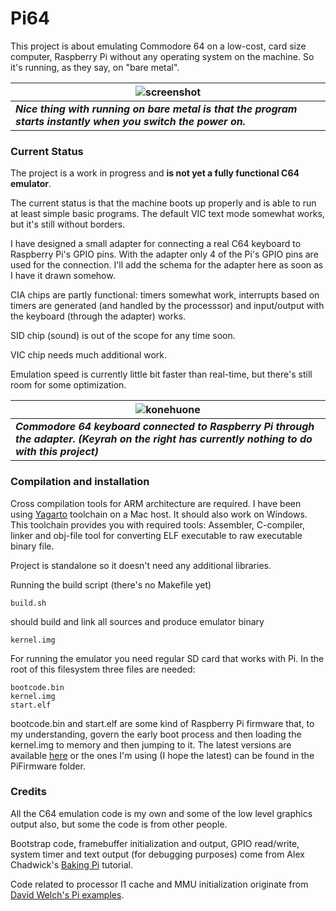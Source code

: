 Pi64
====

This project is about emulating Commodore 64 on a low-cost, card size computer, Raspberry Pi without any operating system on the machine. So it's running, as they say, on "bare metal".

![screenshot](https://raw.github.com/sampopeltonen/pi64/master/ScreenShot.png)|
-------|
___Nice thing with running on bare metal is that the program starts instantly when you switch the power on.___|

### Current Status

The project is a work in progress and **is not yet a fully functional C64 emulator**.

The current status is that the machine boots up properly and is able to run at least simple basic programs. The default VIC text mode somewhat works, but it's still without borders.

I have designed a small adapter for connecting a real C64 keyboard to Raspberry Pi's GPIO pins. With the adapter only 4 of the Pi's GPIO pins are used for the connection. I'll add the schema for the adapter here as soon as I have it drawn somehow.

CIA chips are partly functional: timers somewhat work, interrupts based on timers are generated (and handled by the processsor) and input/output with the keyboard (through the adapter) works.

SID chip (sound) is out of the scope for any time soon.

VIC chip needs much additional work.

Emulation speed is currently little bit faster than real-time, but there's still room for some optimization.

![konehuone](https://raw.github.com/sampopeltonen/pi64/master/docs/konehuone.png) |
----|
___Commodore 64 keyboard connected to Raspberry Pi through the adapter. (Keyrah on the right has currently nothing to do with this project)___ |


### Compilation and installation

Cross compilation tools for ARM architecture are required. I have been using [Yagarto](http://sourceforge.net/projects/yagarto/) toolchain on a Mac host. It should also work on Windows. This toolchain provides you with required tools: Assembler, C-compiler, linker and obj-file tool for converting ELF executable to raw executable binary file.

Project is standalone so it doesn't need any additional libraries.

Running the build script (there's no Makefile yet)
	
	build.sh
	
should build and link all sources and produce emulator binary

	kernel.img
	
For running the emulator you need regular SD card that works with Pi. In the root of this filesystem three files are needed:

	bootcode.bin
	kernel.img
	start.elf
	
bootcode.bin and start.elf are some kind of Raspberry Pi firmware that, to my understanding, govern the early boot process and then loading the kernel.img to memory and then jumping to it. The latest versions are available [here](https://github.com/raspberrypi/firmware/tree/master/boot) or the ones I'm using (I hope the latest) can be found in the PiFirmware folder.

### Credits

All the C64 emulation code is my own and some of the low level graphics output also, but some the code is from other people.

Bootstrap code, framebuffer initialization and output, GPIO read/write, system timer and text output (for debugging purposes) come from Alex Chadwick's [Baking Pi](http://www.cl.cam.ac.uk/projects/raspberrypi/tutorials/os/index.html) tutorial.

Code related to processor l1 cache and MMU initialization originate from [David Welch's Pi examples](https://github.com/dwelch67/raspberrypi).
